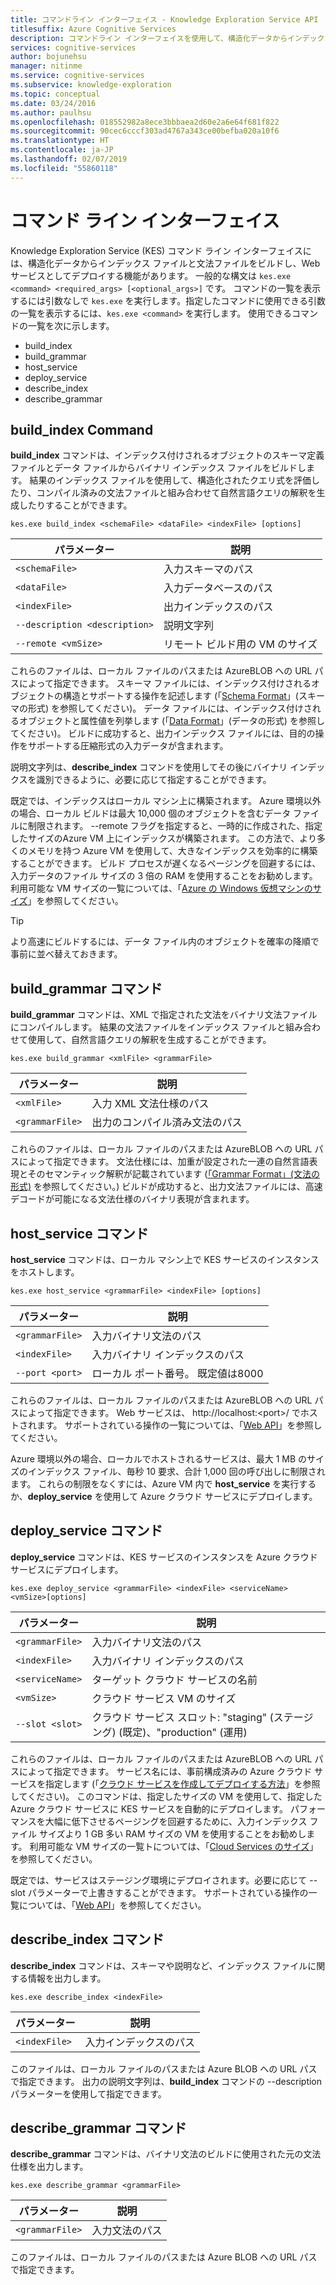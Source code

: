```yaml
---
title: コマンドライン インターフェイス - Knowledge Exploration Service API
titlesuffix: Azure Cognitive Services
description: コマンドライン インターフェイスを使用して、構造化データからインデックス ファイルと文法ファイルをビルドし、Web サービスとしてデプロイします。
services: cognitive-services
author: bojunehsu
manager: nitinme
ms.service: cognitive-services
ms.subservice: knowledge-exploration
ms.topic: conceptual
ms.date: 03/24/2016
ms.author: paulhsu
ms.openlocfilehash: 018552982a8ece3bbbaea2d60e2a6e64f681f822
ms.sourcegitcommit: 90cec6cccf303ad4767a343ce00befba020a10f6
ms.translationtype: HT
ms.contentlocale: ja-JP
ms.lasthandoff: 02/07/2019
ms.locfileid: "55860118"
---
```

# <a name="command-line-interface"></a>コマンド ライン インターフェイス

Knowledge Exploration Service (KES) コマンド ライン インターフェイスには、構造化データからインデックス ファイルと文法ファイルをビルドし、Web サービスとしてデプロイする機能があります。  一般的な構文は `kes.exe <command> <required_args> [<optional_args>]` です。  コマンドの一覧を表示するには引数なしで `kes.exe` を実行します。指定したコマンドに使用できる引数の一覧を表示するには、`kes.exe <command>` を実行します。  使用できるコマンドの一覧を次に示します。

* build_index
* build_grammar
* host_service
* deploy_service
* describe_index
* describe_grammar

<a name="build_index-command"></a>

## <a name="buildindex-command"></a>build_index Command

**build_index** コマンドは、インデックス付けされるオブジェクトのスキーマ定義ファイルとデータ ファイルからバイナリ インデックス ファイルをビルドします。  結果のインデックス ファイルを使用して、構造化されたクエリ式を評価したり、コンパイル済みの文法ファイルと組み合わせて自然言語クエリの解釈を生成したりすることができます。

`kes.exe build_index <schemaFile> <dataFile> <indexFile> [options]`

| パラメーター      | 説明               |
|----------------|---------------------------|
| `<schemaFile>` | 入力スキーマのパス |
| `<dataFile>`   | 入力データベースのパス   |
| `<indexFile>`  | 出力インデックスのパス |
| `--description <description>` | 説明文字列 |
| `--remote <vmSize>`           | リモート ビルド用の VM のサイズ |

これらのファイルは、ローカル ファイルのパスまたは AzureBLOB への URL パスによって指定できます。  スキーマ ファイルには、インデックス付けされるオブジェクトの構造とサポートする操作を記述します (「[Schema Format](SchemaFormat.md)」(スキーマの形式) を参照してください)。  データ ファイルには、インデックス付けされるオブジェクトと属性値を列挙します (「[Data Format](DataFormat.md)」(データの形式) を参照してください)。  ビルドに成功すると、出力インデックス ファイルには、目的の操作をサポートする圧縮形式の入力データが含まれます。  

説明文字列は、**describe_index** コマンドを使用してその後にバイナリ インデックスを識別できるように、必要に応じて指定することができます。  

既定では、インデックスはローカル マシン上に構築されます。  Azure 環境以外の場合、ローカル ビルドは最大 10,000 個のオブジェクトを含むデータ ファイルに制限されます。  --remote フラグを指定すると、一時的に作成された、指定したサイズのAzure VM 上にインデックスが構築されます。  この方法で、より多くのメモリを持つ Azure VM を使用して、大きなインデックスを効率的に構築することができます。  ビルド プロセスが遅くなるページングを回避するには、入力データのファイル サイズの 3 倍の RAM を使用することをお勧めします。  利用可能な VM サイズの一覧については、「[Azure の Windows 仮想マシンのサイズ](../../../articles/virtual-machines/virtual-machines-windows-sizes.md)」を参照してください。

> [!TIP] 
> より高速にビルドするには、データ ファイル内のオブジェクトを確率の降順で事前に並べ替えておきます。

<a name="build_grammar-command"></a>

## <a name="buildgrammar-command"></a>build_grammar コマンド

**build_grammar** コマンドは、XML で指定された文法をバイナリ文法ファイルにコンパイルします。  結果の文法ファイルをインデックス ファイルと組み合わせて使用して、自然言語クエリの解釈を生成することができます。

`kes.exe build_grammar <xmlFile> <grammarFile>`

| パラメーター       | 説明               |
|-----------------|---------------------------|
| `<xmlFile>`     | 入力 XML 文法仕様のパス |
| `<grammarFile>` | 出力のコンパイル済み文法のパス         |

これらのファイルは、ローカル ファイルのパスまたは AzureBLOB への URL パスによって指定できます。  文法仕様には、加重が設定された一連の自然言語表現とそのセマンティック解釈が記載されています ([「Grammar Format」(文法の形式)](GrammarFormat.md) を参照してください。)  ビルドが成功すると、出力文法ファイルには、高速デコードが可能になる文法仕様のバイナリ表現が含まれます。

<a name="host_service-command"/>

## <a name="hostservice-command"></a>host_service コマンド

**host_service** コマンドは、ローカル マシン上で KES サービスのインスタンスをホストします。

`kes.exe host_service <grammarFile> <indexFile> [options]`

| パラメーター       | 説明                |
|-----------------|----------------------------|
| `<grammarFile>` | 入力バイナリ文法のパス         |
| `<indexFile>`   | 入力バイナリ インデックスのパス           |
| `--port <port>` | ローカル ポート番号。  既定値は8000 |

これらのファイルは、ローカル ファイルのパスまたは AzureBLOB への URL パスによって指定できます。  Web サービスは、 http://localhost:&lt;port&gt;/ でホストされます。  サポートされている操作の一覧については、「[Web API](WebAPI.md)」を参照してください。

Azure 環境以外の場合、ローカルでホストされるサービスは、最大 1 MB のサイズのインデックス ファイル、毎秒 10 要求、合計 1,000 回の呼び出しに制限されます。  これらの制限をなくすには、Azure VM 内で **host_service** を実行するか、**deploy_service** を使用して Azure クラウド サービスにデプロイします。

<a name="deploy_service-command"/>

## <a name="deployservice-command"></a>deploy_service コマンド

**deploy_service** コマンドは、KES サービスのインスタンスを Azure クラウド サービスにデプロイします。

`kes.exe deploy_service <grammarFile> <indexFile> <serviceName> <vmSize>[options]`

| パラメーター       | 説明                  |
|-----------------|------------------------------|
| `<grammarFile>` | 入力バイナリ文法のパス           |
| `<indexFile>`   | 入力バイナリ インデックスのパス             |
| `<serviceName>` | ターゲット クラウド サービスの名前 |
| `<vmSize>`      | クラウド サービス VM のサイズ     |
| `--slot <slot>` | クラウド サービス スロット: "staging" (ステージング) (既定)、"production" (運用) |

これらのファイルは、ローカル ファイルのパスまたは AzureBLOB への URL パスによって指定できます。  サービス名には、事前構成済みの Azure クラウド サービスを指定します (「[クラウド サービスを作成してデプロイする方法](../../../articles/cloud-services/cloud-services-how-to-create-deploy-portal.md)」を参照してください)。  このコマンドは、指定したサイズの VM を使用して、指定した Azure クラウド サービスに KES サービスを自動的にデプロイします。  パフォーマンスを大幅に低下させるページングを回避するために、入力インデックス ファイル サイズより 1 GB 多い RAM サイズの VM を使用することをお勧めします。  利用可能な VM サイズの一覧トについては、「[Cloud Services のサイズ](../../../articles/cloud-services/cloud-services-sizes-specs.md)」を参照してください。

既定では、サービスはステージング環境にデプロイされます。必要に応じて --slot パラメーターで上書きすることができます。  サポートされている操作の一覧については、「[Web API](WebAPI.md)」を参照してください。

<a name="describe_index-command"/>

## <a name="describeindex-command"></a>describe_index コマンド

**describe_index** コマンドは、スキーマや説明など、インデックス ファイルに関する情報を出力します。

`kes.exe describe_index <indexFile>`

| パラメーター     | 説明      |
|---------------|------------------|
| `<indexFile>` | 入力インデックスのパス |

このファイルは、ローカル ファイルのパスまたは Azure BLOB への URL パスで指定できます。  出力の説明文字列は、**build_index** コマンドの --description パラメーターを使用して指定できます。

<a name="describe_grammar-command"/>

## <a name="describegrammar-command"></a>describe_grammar コマンド

**describe_grammar** コマンドは、バイナリ文法のビルドに使用された元の文法仕様を出力します。

`kes.exe describe_grammar <grammarFile>`

| パラメーター       | 説明      |
|-----------------|------------------|
| `<grammarFile>` | 入力文法のパス |

このファイルは、ローカル ファイルのパスまたは Azure BLOB への URL パスで指定できます。

